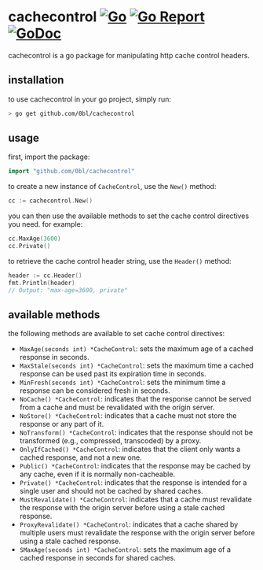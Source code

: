 # cachecontrol [![Go](https://github.com/0bl/cachecontrol/actions/workflows/go.yml/badge.svg)](https://github.com/0bl/cachecontrol/actions/workflows/go.yml) [![Go Report](https://goreportcard.com/badge/github.com/0bl/cachecontrol)](https://goreportcard.com/report/github.com/0bl/cachecontrol) [![GoDoc](https://godoc.org/github.com/0bl/cachecontrol?status.svg)](https://godoc.org/github.com/0bl/cachecontrol)
cachecontrol is a go package for manipulating http cache control headers.

## installation
to use cachecontrol in your go project, simply run:
```sh
> go get github.com/0bl/cachecontrol
```

## usage
first, import the package:
```go
import "github.com/0bl/cachecontrol"
```
to create a new instance of `CacheControl`, use the `New()` method:
```go
cc := cachecontrol.New()
```
you can then use the available methods to set the cache control directives you need. for example:
```go
cc.MaxAge(3600)
cc.Private()
```
to retrieve the cache control header string, use the `Header()` method:
```go
header := cc.Header()
fmt.Println(header)
// Output: "max-age=3600, private"
```

## available methods
the following methods are available to set cache control directives:
- `MaxAge(seconds int) *CacheControl`: sets the maximum age of a cached response in seconds.
- `MaxStale(seconds int) *CacheControl`: sets the maximum time a cached response can be used past its expiration time in seconds.
- `MinFresh(seconds int) *CacheControl`: sets the minimum time a response can be considered fresh in seconds.
- `NoCache() *CacheControl`: indicates that the response cannot be served from a cache and must be revalidated with the origin server.
- `NoStore() *CacheControl`: indicates that a cache must not store the response or any part of it.
- `NoTransform() *CacheControl`: indicates that the response should not be transformed (e.g., compressed, transcoded) by a proxy.
- `OnlyIfCached() *CacheControl`: indicates that the client only wants a cached response, and not a new one.
- `Public() *CacheControl`: indicates that the response may be cached by any cache, even if it is normally non-cacheable.
- `Private() *CacheControl`: indicates that the response is intended for a single user and should not be cached by shared caches.
- `MustRevalidate() *CacheControl`: indicates that a cache must revalidate the response with the origin server before using a stale cached response.
- `ProxyRevalidate() *CacheControl`: indicates that a cache shared by multiple users must revalidate the response with the origin server before using a stale cached response.
- `SMaxAge(seconds int) *CacheControl`: sets the maximum age of a cached response in seconds for shared caches.
